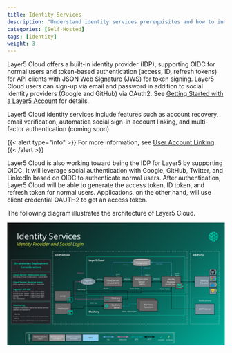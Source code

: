 ```yaml
---
title: Identity Services
description: "Understand identity services prerequisites and how to integrate your existing identity with OIDC."
categories: [Self-Hosted]
tags: [identity]
weight: 3
---
```

Layer5 Cloud offers a built-in identity provider (IDP), supporting OIDC for normal users and token-based authentication (access, ID, refresh tokens) for API clients with JSON Web Signature (JWS) for token signing. Layer5 Cloud users can sign-up via email and password in addition to social identity providers (Google and GitHub) via OAuth2. See [Getting Started with a Layer5 Account](../../getting-started/getting-started-with-layer5-account.md) for details.

Layer5 Cloud identity services include features such as account recovery, email verification, automatica social sign-in account linking, and multi-factor authentication (coming soon).

{{< alert type="info" >}}
For more information, see [User Account Linking](/cloud/identity/users).
{{< /alert >}}

Layer5 Cloud is also working toward being the IDP for Layer5 by supporting OIDC. It will leverage social authentication with Google, GitHub, Twitter, and LinkedIn based on OIDC to authenticate normal users. After authentication, Layer5 Cloud will be able to generate the access token, ID token, and refresh token for normal users. Applications, on the other hand, will use client credential OAUTH2 to get an access token.

The following diagram illustrates the architecture of Layer5 Cloud.

![self-hosted-deployment](../images/self-hosted-deployment.svg "image-center-no-shadow")
